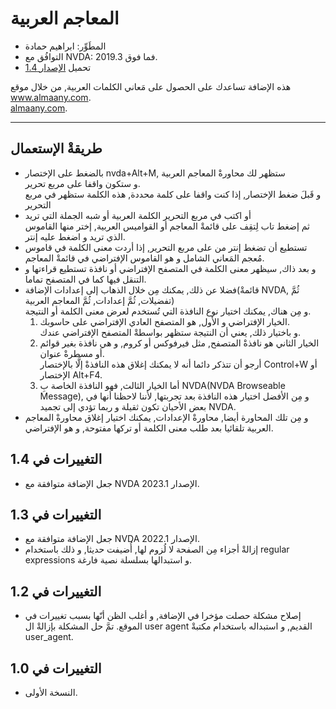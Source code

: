 # المعاجم العربية #

*	المطَوِّر: ابراهيم حمادة
*	التوافُق مع NVDA: 2019.3 فما فوق.
*	تحميل [الإصدار 1.4][1]

هذه الإضافة تساعدك على الحصول على مَعاني الكلمات العربية, من خلال موقع www.almaany.com.  
[almaany.com](https://www.almaany.com/ar/dict/ar-ar/ ).

***

## طريقةْ الإستعمال 

*	بالضغط على الإختصار nvda+Alt+M, ستظهر لك محاورةْ المعاجم العربية  
و ستكون واقفا على مربع تحرير.  
و قَبلَ ضغط الإختصار, إذا كنت واقفا على كلمة محددة, هذه الكلمة ستظهر في مربع التحرير  
*	أو اكتب في مربع التحرير الكلمة العربية أو شبه الجملة التي تريد  
ثم إضغط تاب لِتقِف على قائمةْ المعاجم أو القواميس العربية, إختر منها القاموس الذي تريد و اضغط عليه إنتر.  
*	تستطيع أن تضغط إنتر من على مربع التحرير, إذا أردت معنى الكلمة في قاموس مُعجم المَعاني الشامل و هو القاموس الإفتراضي في قائمةْ المعاجم.  
*	و بعد ذاك, سيظهر معنى الكلمة في  المتصفح الإفتراضي أو نافذة تستطيع قراءتها و التنقل فيها كما في المتصفح تماما.  
*	فضلا عن ذلك, يمكنك مِن خلال الذهاب إلى إعدادات الإضافة(قائمةْ NVDA, ثُمَّ تفضيلات, ثُمَّ إعدادات, ثُمَّ المعاجم العربية)  
و مِن هناك, يمكنك اختيار نوع النافذة التي تُستخدم لعرض معنى الكلمة أو النتيجة.  
	1.	الخيار الإفتراضي و الأول, هو المتصفح العادي الإفتراضي على حاسوبك.  
و باختيار ذلك, يعني أن النتيجة ستظهر بواسطةْ المتصفح الإفتراضي عندك.  
	2.	الخيار الثاني هو نافذةْ المتصفح, مثل فيرفوكس أو كروم, و هي نافذة بغير قوائم أو مسطرةْ عنوان.  
أرجو أن تتذكر دائما أنه لا يمكنك إغلاق هذه النافذةْ إلَّا بالإختصار Control+W أو الإختصار Alt+F4.  
	3.	أما الخيار الثالث, فهو النافذة الخاصة بِ NVDA(NVDA Browseable Message), و مِن الأفضل اختيار هذه النافذة بعد تجربتها, لأننا لاحظنا أنها في بعض الأحيان تكون ثقيلة و ربما تؤدي إلى تجميد NVDA.  
*	و مِن تلك المحاورة أيضا, محاورةْ الإعدادات, يمكنك اختيار إغلاق محاورةْ المعاجم العربية تلقائيا بعد طلب معنى الكلمة أو تركها مفتوحة, و هو الإفتراضي.  

## التغييرات في  1.4 ##

*	جعل الإضافة متوافقة مع NVDA الإصدار 2023.1.

## التغييرات في  1.3 ##

*	جعل الإضافة متوافقة مع NVDA الإصدار 2022.1.
*	إزالةْ أجزاء مِن الصفحة لا لُزوم لها, أُضيفت حديثا, و ذلك باستخدام  regular expressions و استبدالها بسلسلة نصية فارغة.

## التغييرات في  1.2 ##

*	إصلاح مشكلة حصلت مؤخرا في الإضافة, و أغلب الظن أنّها بسبب تغييرات في الموقع.
تمَّ حل المشكلة بإزالةْ ال user agent القديم, و استبداله باستخدام مكتبةْ user_agent.

## التغييرات في  1.0 ##

*	النسخة الأولى.

[1]: https://github.com/ibrahim-s/maagimAraby/releases/download/1.4/maagimAraby-1.4.nvda-addon

